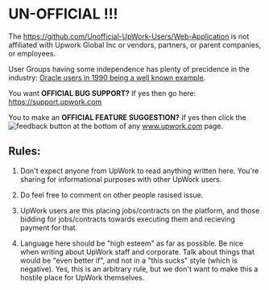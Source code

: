 # UN-OFFICIAL !!!

The https://github.com/Unofficial-UpWork-Users/Web-Application is not affiliated with Upwork Global Inc or vendors, partners, or parent companies, or employees. 

User Groups having some independence has plenty of precidence in the industry: [Oracle users in 1990 being a well known example](http://www.orafaq.com/wiki/IOUW).

You want **OFFICIAL BUG SUPPORT?** If yes then go here: https://support.upwork.com

You to make an **OFFICIAL FEATURE SUGGESTION?** If yes then click the ![feedback](https://user-images.githubusercontent.com/82182/46256421-b5e17d80-c4a2-11e8-920a-dca37682f586.png) button at the bottom of any www.upwork.com page.

## Rules:

1. Don't expect anyone from UpWork to read anything written here. You're sharing for informational purposes with other UpWork users.

2. Do feel free to comment on other people rasised issue.

3. UpWork users are this placing jobs/contracts on the platform, and those bidding for jobs/contracts towards executing them and recieving payment for that.

4. Language here should be "high esteem" as far as possible. Be nice when writing about UpWork staff and corporate. Talk about things that would be "even better if", and not in a "this sucks" style (which is negative). Yes, this is an arbitrary rule, but we don't want to make this a hostile place for UpWork themselves. 
